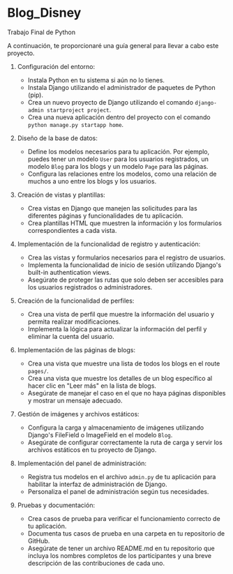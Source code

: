 # Blog_Disney

Trabajo Final de Python

A continuación, te proporcionaré una guía general para llevar a cabo este proyecto.

1. Configuración del entorno:
   - Instala Python en tu sistema si aún no lo tienes.
   - Instala Django utilizando el administrador de paquetes de Python (pip).
   - Crea un nuevo proyecto de Django utilizando el comando `django-admin startproject project`.
   - Crea una nueva aplicación dentro del proyecto con el comando `python manage.py startapp home`.

2. Diseño de la base de datos:
   - Define los modelos necesarios para tu aplicación. Por ejemplo, puedes tener un modelo `User` para los usuarios registrados, un modelo `Blog` para los blogs y un modelo `Page` para las páginas.
   - Configura las relaciones entre los modelos, como una relación de muchos a uno entre los blogs y los usuarios.

3. Creación de vistas y plantillas:
   - Crea vistas en Django que manejen las solicitudes para las diferentes páginas y funcionalidades de tu aplicación.
   - Crea plantillas HTML que muestren la información y los formularios correspondientes a cada vista.

4. Implementación de la funcionalidad de registro y autenticación:
   - Crea las vistas y formularios necesarios para el registro de usuarios.
   - Implementa la funcionalidad de inicio de sesión utilizando Django's built-in authentication views.
   - Asegúrate de proteger las rutas que solo deben ser accesibles para los usuarios registrados o administradores.

5. Creación de la funcionalidad de perfiles:
   - Crea una vista de perfil que muestre la información del usuario y permita realizar modificaciones.
   - Implementa la lógica para actualizar la información del perfil y eliminar la cuenta del usuario.

6. Implementación de las páginas de blogs:
   - Crea una vista que muestre una lista de todos los blogs en el route `pages/`.
   - Crea una vista que muestre los detalles de un blog específico al hacer clic en "Leer más" en la lista de blogs.
   - Asegúrate de manejar el caso en el que no haya páginas disponibles y mostrar un mensaje adecuado.

7. Gestión de imágenes y archivos estáticos:
   - Configura la carga y almacenamiento de imágenes utilizando Django's FileField o ImageField en el modelo `Blog`.
   - Asegúrate de configurar correctamente la ruta de carga y servir los archivos estáticos en tu proyecto de Django.

8. Implementación del panel de administración:
   - Registra tus modelos en el archivo `admin.py` de tu aplicación para habilitar la interfaz de administración de Django.
   - Personaliza el panel de administración según tus necesidades.

9. Pruebas y documentación:
   - Crea casos de prueba para verificar el funcionamiento correcto de tu aplicación.
   - Documenta tus casos de prueba en una carpeta en tu repositorio de GitHub.
   - Asegúrate de tener un archivo README.md en tu repositorio que incluya los nombres completos de los participantes y una breve descripción de las contribuciones de cada uno.

